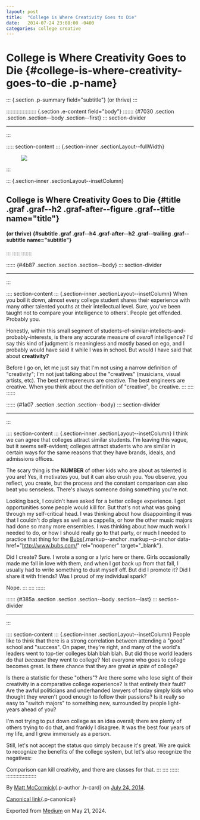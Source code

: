 ```yaml
---
layout: post
title:  "College is Where Creativity Goes to Die"
date:   2014-07-24 23:08:00 -0400
categories: college creative
---
```

<div>

# College is Where Creativity Goes to Die {#college-is-where-creativity-goes-to-die .p-name}

</div>

::: {.section .p-summary field="subtitle"}
(or thrive)
:::

:::::::::::::::::::: {.section .e-content field="body"}
::::::: {#7030 .section .section .section--body .section--first}
::: section-divider

------------------------------------------------------------------------
:::

::::: section-content
::: {.section-inner .sectionLayout--fullWidth}
<figure class="graf graf--figure graf--layoutFillWidth graf--leading">
<img
src="https://cdn-images-1.medium.com/max/2560/desat/multiply/yellow/60/overlay/yellow/1*oN9UEIOuOeh5cZTieI9QKw.jpeg"
class="graf-image" data-image-id="1*oN9UEIOuOeh5cZTieI9QKw.jpeg"
data-width="2327" data-height="3171" data-filter="yellow" />
</figure>
:::

::: {.section-inner .sectionLayout--insetColumn}
## College is Where Creativity Goes to Die {#title .graf .graf--h2 .graf-after--figure .graf--title name="title"}

#### (or thrive) {#subtitle .graf .graf--h4 .graf-after--h2 .graf--trailing .graf--subtitle name="subtitle"}
:::
:::::
:::::::

:::::: {#4b87 .section .section .section--body}
::: section-divider

------------------------------------------------------------------------
:::

:::: section-content
::: {.section-inner .sectionLayout--insetColumn}
When you boil it down, almost every college student shares their
experience with many other talented youths at their intellectual level.
Sure, you've been taught not to compare your intelligence to others'.
People get offended. Probably you.

Honestly, within this small segment of
students-of-similar-intellects-and-probably-interests, is there any
accurate measure of *overall* intelligence? I'd say this kind of
judgment is meaningless and mostly based on ego, and I probably would
have said it while I was in school. But would I have said that about
**creativity?**

Before I go on, let me just say that I'm not using a narrow definition
of "creativity"; I'm not just talking about the "creatives" (musicians,
visual artists, etc). The best entrepreneurs are creative. The best
engineers are creative. When you think about the definition of
"creative", be creative.
:::
::::
::::::

:::::: {#1a07 .section .section .section--body}
::: section-divider

------------------------------------------------------------------------
:::

:::: section-content
::: {.section-inner .sectionLayout--insetColumn}
I think we can agree that colleges attract similar students. I'm leaving
this vague, but it seems self-evident; colleges attract students who are
similar in certain ways for the same reasons that they have brands,
ideals, and admissions offices.

The scary thing is the **NUMBER** of other kids who are about as
talented is you are! Yes, it motivates you, but it can also crush you.
You observe, you reflect, you create, but the process and the constant
comparison can also beat you senseless. There's always someone doing
something you're not.

Looking back, I couldn't have asked for a better college experience. I
got opportunities some people would kill for. But that's not what was
going through my self-critical head. I was thinking about how
disappointing it was that I couldn't do plays as well as a cappella, or
how the other music majors had done so many more ensembles. I was
thinking about how much work I needed to do, or how I should really go
to that party, or much I needed to practice that thing for the
[Bubs](http://www.bubs.com/){.markup--anchor .markup--p-anchor
data-href="http://www.bubs.com/" rel="noopener" target="_blank"}.

Did I create? Sure. I wrote a song or a lyric here or there. Girls
occasionally made me fall in love with them, and when I got back up from
that fall, I usually had to write something to dust myself off. But did
I promote it? Did I share it with friends? Was I proud of my individual
spark?

Nope.
:::
::::
::::::

:::::: {#385a .section .section .section--body .section--last}
::: section-divider

------------------------------------------------------------------------
:::

:::: section-content
::: {.section-inner .sectionLayout--insetColumn}
People like to think that there is a strong correlation between
attending a "good" school and "success". On paper, they're right, and
many of the world's leaders went to top-tier colleges blah blah blah.
But did those world leaders do that *because* they went to college? Not
everyone who goes to college becomes great. Is there chance that they
are great *in spite* of college?

Is there a statistic for these "others"? Are there some who lose sight
of their creativity in a comparative college experience? Is that
entirely their fault? Are the awful politicians and underhanded lawyers
of today simply kids who thought they weren't good enough to follow
their passions? Is it really so easy to "switch majors" to something
new, surrounded by people light-years ahead of you?

I'm not trying to put down college as an idea overall; there are plenty
of others trying to do that, and frankly I disagree. It was the best
four years of my life, and I grew immensely as a person.

Still, let's not accept the status quo simply because it's great. We are
quick to recognize the benefits of the college system, but let's also
recognize the negatives:

Comparison can kill creativity, and there are classes for that.
:::
::::
::::::
::::::::::::::::::::

By [Matt McCormick](https://medium.com/@mattcmccormick){.p-author
.h-card} on [July 24, 2014](https://medium.com/p/5ac429954092).

[Canonical
link](https://medium.com/@mattcmccormick/college-is-where-creativity-goes-to-die-5ac429954092){.p-canonical}

Exported from [Medium](https://medium.com) on May 21, 2024.
